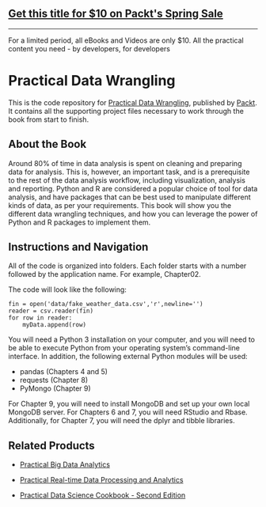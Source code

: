 ## [Get this title for $10 on Packt's Spring Sale](https://www.packt.com/B06394?utm_source=github&utm_medium=packt-github-repo&utm_campaign=spring_10_dollar_2022)
-----
For a limited period, all eBooks and Videos are only $10. All the practical content you need \- by developers, for developers

# Practical Data Wrangling
This is the code repository for [Practical Data Wrangling](https://www.packtpub.com/big-data-and-business-intelligence/practical-data-wrangling?utm_source=github&utm_medium=repository&utm_campaign=9781787286139), published by [Packt](https://www.packtpub.com/?utm_source=github). It contains all the supporting project files necessary to work through the book from start to finish.
## About the Book
Around 80% of time in data analysis is spent on cleaning and preparing data for analysis. This is, however, an important task, and is a prerequisite to the rest of the data analysis workflow, including visualization, analysis and reporting. Python and R are considered a popular choice of tool for data analysis, and have packages that can be best used to manipulate different kinds of data, as per your requirements. This book will show you the different data wrangling techniques, and how you can leverage the power of Python and R packages to implement them.
## Instructions and Navigation
All of the code is organized into folders. Each folder starts with a number followed by the application name. For example, Chapter02.



The code will look like the following:
```
fin = open('data/fake_weather_data.csv','r',newline='')
reader = csv.reader(fin)
for row in reader:
    myData.append(row)
```

You will need a Python 3 installation on your computer, and you will need to be able to execute Python from your operating system’s command-line interface. In addition, the following external Python modules will be used:

* pandas (Chapters 4 and 5)
* requests (Chapter 8)
* PyMongo (Chapter 9)

For Chapter 9, you will need to install MongoDB and set up your own local MongoDB server.
For Chapters 6 and 7, you will need RStudio and Rbase. Additionally, for Chapter 7, you will need the dplyr and tibble libraries.

## Related Products
* [Practical Big Data Analytics](https://www.packtpub.com/big-data-and-business-intelligence/practical-big-data-analytics?utm_source=github&utm_medium=repository&utm_campaign=9781783554393)

* [Practical Real-time Data Processing and Analytics](https://www.packtpub.com/big-data-and-business-intelligence/practical-real-time-data-processing-and-analytics?utm_source=github&utm_medium=repository&utm_campaign=9781787281202)

* [Practical Data Science Cookbook - Second Edition](https://www.packtpub.com/big-data-and-business-intelligence/practical-data-science-cookbook-second-edition?utm_source=github&utm_medium=repository&utm_campaign=9781787129627)

